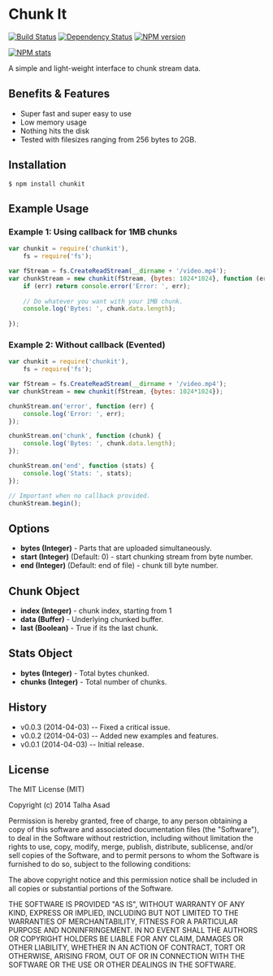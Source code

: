 # Chunk It

[![Build Status](https://travis-ci.org/mindblaze/chunkit.png?branch=master)](https://travis-ci.org/mindblaze/chunkit)
[![Dependency Status](https://www.versioneye.com/user/projects/533d32527bae4be0c7000242/badge.png)](https://www.versioneye.com/user/projects/533d32527bae4be0c7000242)
[![NPM version](https://badge.fury.io/js/chunkit.png)](http://badge.fury.io/js/chunkit)

[![NPM stats](https://nodei.co/npm/chunkit.png?downloads=true)](https://www.npmjs.org/package/chunkit)

A simple and light-weight interface to chunk stream data.


## Benefits & Features
* Super fast and super easy to use
* Low memory usage
* Nothing hits the disk
* Tested with filesizes ranging from 256 bytes to 2GB.


## Installation

```
$ npm install chunkit
```


## Example Usage


### Example 1: Using callback for 1MB chunks

```js
var chunkit = require('chunkit'),
    fs = require('fs');

var fStream = fs.CreateReadStream(__dirname + '/video.mp4');
var chunkStream = new chunkit(fStream, {bytes: 1024*1024}, function (err, chunk) {
	if (err) return console.error('Error: ', err);
	
	// Do whatever you want with your 1MB chunk.
	console.log('Bytes: ', chunk.data.length);
	
});
```

### Example 2: Without callback (Evented)

```js
var chunkit = require('chunkit'),
    fs = require('fs');

var fStream = fs.CreateReadStream(__dirname + '/video.mp4');
var chunkStream = new chunkit(fStream, {bytes: 1024*1024});

chunkStream.on('error', function (err) {
	console.log('Error: ', err);
});

chunkStream.on('chunk', function (chunk) {
	console.log('Bytes: ', chunk.data.length);
});

chunkStream.on('end', function (stats) {
	console.log('Stats: ', stats);
});

// Important when no callback provided.
chunkStream.begin();
```

## Options

* **bytes (Integer)** - Parts that are uploaded simultaneously.
* **start (Integer)** (Default: 0) - start chunking stream from byte number.
* **end (Integer)** (Default: end of file) - chunk till byte number.


## Chunk Object

* **index (Integer)** - chunk index, starting from 1
* **data (Buffer)** - Underlying chunked buffer.
* **last (Boolean)** - True if its the last chunk.

## Stats Object

* **bytes (Integer)** - Total bytes chunked.
* **chunks (Integer)** - Total number of chunks.


## History

* v0.0.3 (2014-04-03) -- Fixed a critical issue.
* v0.0.2 (2014-04-03) -- Added new examples and features.
* v0.0.1 (2014-04-03) -- Initial release.


## License

The MIT License (MIT)

Copyright (c) 2014 Talha Asad

Permission is hereby granted, free of charge, to any person obtaining a copy
of this software and associated documentation files (the "Software"), to deal
in the Software without restriction, including without limitation the rights
to use, copy, modify, merge, publish, distribute, sublicense, and/or sell
copies of the Software, and to permit persons to whom the Software is
furnished to do so, subject to the following conditions:

The above copyright notice and this permission notice shall be included in all
copies or substantial portions of the Software.

THE SOFTWARE IS PROVIDED "AS IS", WITHOUT WARRANTY OF ANY KIND, EXPRESS OR
IMPLIED, INCLUDING BUT NOT LIMITED TO THE WARRANTIES OF MERCHANTABILITY,
FITNESS FOR A PARTICULAR PURPOSE AND NONINFRINGEMENT. IN NO EVENT SHALL THE
AUTHORS OR COPYRIGHT HOLDERS BE LIABLE FOR ANY CLAIM, DAMAGES OR OTHER
LIABILITY, WHETHER IN AN ACTION OF CONTRACT, TORT OR OTHERWISE, ARISING FROM,
OUT OF OR IN CONNECTION WITH THE SOFTWARE OR THE USE OR OTHER DEALINGS IN THE
SOFTWARE.